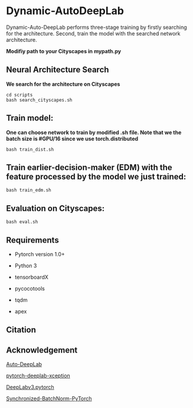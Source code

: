 # Dynamic-AutoDeepLab

Dynamic-Auto-DeepLab performs three-stage training by firstly searching for the architecture. Second, train the model with the searched network architecture. 

**Modifiy path to your Cityscapes in mypath.py**


## Neural Architecture Search

**We search for the architecture on Cityscapes**

```
cd scripts
bash search_cityscapes.sh
```

## Train model:
**One can choose network to train by modified .sh file. Note that we the batch size is #GPU/16 since we use torch.distributed**

```
bash train_dist.sh
```

## Train earlier-decision-maker (EDM) with the feature processed by the model we just trained:
```
bash train_edm.sh
```

## Evaluation on Cityscapes:
```
bash eval.sh
```

## Requirements

* Pytorch version 1.0+

* Python 3

* tensorboardX

* pycocotools

* tqdm

* apex

## Citation

## Acknowledgement
[Auto-DeepLab](https://github.com/NoamRosenberg/AutoML)

[pytorch-deeplab-xception](https://github.com/jfzhang95/pytorch-deeplab-xception)

[DeepLabv3.pytorch](https://github.com/chenxi116/DeepLabv3.pytorch)

[Synchronized-BatchNorm-PyTorch](https://github.com/vacancy/Synchronized-BatchNorm-PyTorch)

